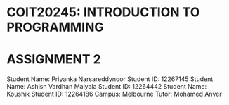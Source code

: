 # COIT20245: INTRODUCTION TO PROGRAMMING  
# ASSIGNMENT 2
Student Name: Priyanka Narsareddynoor
Student ID: 12267145
Student Name: Ashish Vardhan Malyala
Student ID: 12264442
Student Name: Koushik 
Student ID: 12264186
Campus: Melbourne
Tutor: Mohamed Anver
